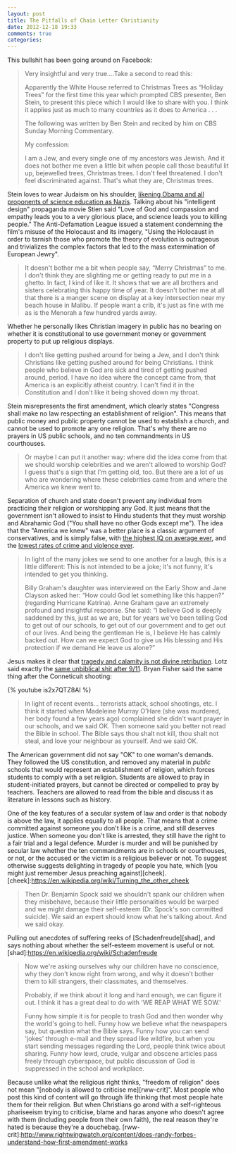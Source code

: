 ```yaml
---
layout: post
title: The Pitfalls of Chain Letter Christianity
date: 2012-12-18 19:33
comments: true
categories: 
---
```


This bullshit has been going around on Facebook:

>Very insightful and very true....Take a second to read this:
>
>Apparently the White House referred to Christmas Trees as “Holiday Trees” for the first time this year which prompted CBS presenter, Ben Stein, to present this piece which I would like to share with you. I think it applies just as much to many countries as it does to America . . .
>
>The following was written by Ben Stein and recited by him on CBS Sunday Morning Commentary.
>
>My confession:
>
>I am a Jew, and every single one of my ancestors was Jewish. And it does not bother me even a little bit when people call those beautiful lit up, bejewelled trees, Christmas trees. I don't feel threatened. I don't feel discriminated against. That's what they are, Christmas trees.

Stein loves to wear Judaism on his shoulder, [likening Obama and all proponents of science education as Nazis][stein-wiki]. Talking about his "intelligent design" propaganda movie Stien said "Love of God and compassion and empathy leads you to a very glorious place, and science leads you to killing people." The Anti-Defamation League issued a statement condemning the film's misuse of the Holocaust and its imagery, "Using the Holocaust in order to tarnish those who promote the theory of evolution is outrageous and trivializes the complex factors that led to the mass extermination of European Jewry".

[stein-wiki]:https://en.wikipedia.org/wiki/Ben_Stein#Dominique_Strauss-Kahn

>It doesn't bother me a bit when people say, “Merry Christmas” to me. I don't think they are slighting me or getting ready to put me in a ghetto. In fact, I kind of like it. It shows that we are all brothers and sisters celebrating this happy time of year. It doesn't bother me at all that there is a manger scene on display at a key intersection near my beach house in Malibu. If people want a crib, it's just as fine with me as is the Menorah a few hundred yards away.

Whether he personally likes Christian imagery in public has no bearing on whether it is constitutional to use government money or government property to put up religious displays.

>I don't like getting pushed around for being a Jew, and I don't think Christians like getting pushed around for being Christians. I think people who believe in God are sick and tired of getting pushed around, period. I have no idea where the concept came from, that America is an explicitly atheist country. I can't find it in the Constitution and I don't like it being shoved down my throat.

Stein misrepresents the first amendment, which clearly states "Congress shall make no law respecting an establishment of religion". This means that public money and public property cannot be used to establish a church, and cannot be used to promote any one religion. That's why there are no prayers in US public schools, and no ten commandments in US courthouses.

>Or maybe I can put it another way: where did the idea come from that we should worship celebrities and we aren't allowed to worship God? I guess that's a sign that I'm getting old, too. But there are a lot of us who are wondering where these celebrities came from and where the America we knew went to.

Separation of church and state doesn't prevent any individual from practicing their religion or worshipping any God. It just means that the government isn't allowed to insist to Hindu students that they must worship and Abrahamic God ("You shall have no other Gods except me"). The idea that the "America we knew" was a better place is a classic argument of conservatives, and is simply false, with [the highest IQ on average ever][flynn], and the [lowest rates of crime and violence ever][pinker].

[flynn]:https://en.wikipedia.org/wiki/Flynn_effect
[pinker]:http://edge.org/conversation/mc2011-history-violence-pinker

>In light of the many jokes we send to one another for a laugh, this is a little different: This is not intended to be a joke; it's not funny, it's intended to get you thinking.
>
>Billy Graham's daughter was interviewed on the Early Show and Jane Clayson asked her: “How could God let something like this happen?” (regarding Hurricane Katrina). Anne Graham gave an extremely profound and insightful response. She said: “I believe God is deeply saddened by this, just as we are, but for years we've been telling God to get out of our schools, to get out of our government and to get out of our lives. And being the gentleman He is, I believe He has calmly backed out. How can we expect God to give us His blessing and His protection if we demand He leave us alone?”

Jesus makes it clear that [tragedy and calamity is not divine retribution][siloam]. Lotz said exactly the [same unbiblical shit after 9/11][911]. Bryan Fisher said the same thing after the Conneticuit shooting:

{% youtube is2x7QTZ8AI %}

[911]:http://www.prayerfoundation.org/billy_grahams_daughter.htm
[siloam]:https://en.wikipedia.org/wiki/Tower_of_Siloam

>In light of recent events... terrorists attack, school shootings, etc. I think it started when Madeleine Murray O'Hare (she was murdered, her body found a few years ago) complained she didn't want prayer in our schools, and we said OK. Then someone said you better not read the Bible in school. The Bible says thou shalt not kill, thou shalt not steal, and love your neighbour as yourself. And we said OK.

The American government did not say "OK" to one woman's demands. They followed the US constitution, and removed any material in *public* schools that would represent an establishment of religion, which forces students to comply with a set religion. Students are allowed to pray in student-initiated prayers, but cannot be directed or compelled to pray by teachers. Teachers are allowed to read from the bible and discuss it as literature in lessons such as history.

One of the key features of a secular system of law and order is that nobody is above the law, it applies equally to all people. That means that a crime committed against someone you don't like is a crime, and still deserves justice. When someone you don't like is arrested, they still have the right to a fair trial and a legal defence. Murder is murder and will be punished by secular law whether the ten commandments are in schools or courthouses, or not, or the accused or the victim is a religious believer or not. To suggest otherwise suggests delighting in tragedy of people you hate, which [you might just remember Jesus preaching against][cheek].
[cheek]:https://en.wikipedia.org/wiki/Turning_the_other_cheek

>Then Dr. Benjamin Spock said we shouldn't spank our children when they misbehave, because their little personalities would be warped and we might damage their self-esteem (Dr. Spock's son committed suicide). We said an expert should know what he's talking about. And we said okay.

Pulling out anecdotes of suffering reeks of [Schadenfreude][shad], and says nothing about whether the self-esteem movement is useful or not.
[shad]:https://en.wikipedia.org/wiki/Schadenfreude

>Now we're asking ourselves why our children have no conscience, why they don't know right from wrong, and why it doesn't bother them to kill strangers, their classmates, and themselves.
>
>Probably, if we think about it long and hard enough, we can figure it out. I think it has a great deal to do with 'WE REAP WHAT WE SOW.'
>
>Funny how simple it is for people to trash God and then wonder why the world's going to hell. Funny how we believe what the newspapers say, but question what the Bible says. Funny how you can send 'jokes' through e-mail and they spread like wildfire, but when you start sending messages regarding the Lord, people think twice about sharing. Funny how lewd, crude, vulgar and obscene articles pass freely through cyberspace, but public discussion of God is suppressed in the school and workplace.

Because unlike what the religious right thinks, "freedom of religion" does not mean "[nobody is allowed to criticise me][rww-crit]". Most people who post this kind of content will go through life thinking that most people hate them for their religion. But when Christians go arond with a self-righteous phariseeism trying to criticise, blame and haras anyone who doesn't agree with them (including people from their own faith), the real reason they're hated is because they're a douchebag.
[rww-crit]:http://www.rightwingwatch.org/content/does-randy-forbes-understand-how-first-amendment-works
